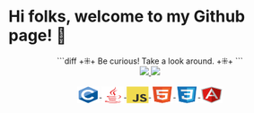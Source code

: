 # Hi folks, welcome to my Github page! 👀

<div align="center">
```diff
+⁜+ Be curious! Take a look around.  +⁜+
```
<div>

<div align="center">
  <a href="https://github.com/pradoprojects">
  <img height="150em" src="https://github-readme-stats.vercel.app/api?username=pradoprojects&show_icons=true&theme=vue&include_all_commits=true&count_private=true"/>
  <img height="150em" src="https://github-readme-stats.vercel.app/api/top-langs/?username=pradoprojects&layout=compact&langs_count=7&theme=vue"/>
</div>

<div align=center style="display: i-nline_block"><br>
  
   <img align="center" alt="C logo" height="30" width="40" src="https://raw.githubusercontent.com/devicons/devicon/master/icons/c/c-original.svg">
   <img align="center" alt="Java logo" height="30" width="40" src="https://raw.githubusercontent.com/devicons/devicon/master/icons/java/java-plain.svg">
   <img align="center" alt="Javascript logo" height="30" width="40" src="https://raw.githubusercontent.com/devicons/devicon/master/icons/javascript/javascript-original.svg">
   <img align="center" alt="HTML logo" height="30" width="40" src="https://raw.githubusercontent.com/devicons/devicon/master/icons/html5/html5-original.svg">
   <img align="center" alt="CSS logo" height="30" width="40" src="https://raw.githubusercontent.com/devicons/devicon/master/icons/css3/css3-original.svg">
   <img align="center" alt="Angular logo" height="30" width="40" src="https://raw.githubusercontent.com/devicons/devicon/master/icons/angularjs/angularjs-original.svg">

</div>


